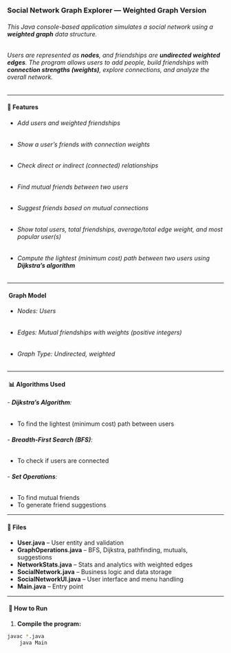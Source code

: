### **Social Network Graph Explorer — Weighted Graph Version**

###### This Java console-based application simulates a social network using a **weighted graph** data structure.

###### Users are represented as **nodes**, and friendships are **undirected weighted edges**. The program allows users to add people, build friendships with **connection strengths (weights)**, explore connections, and analyze the overall network.

---

#### 🔧 Features

* ###### Add users and weighted friendships
* ###### Show a user’s friends with connection weights
* ###### Check direct or indirect (connected) relationships
* ###### Find mutual friends between two users
* ###### Suggest friends based on mutual connections
* ###### Show total users, total friendships, average/total edge weight, and most popular user(s)
* ###### Compute the lightest (minimum cost) path between two users using **Dijkstra’s algorithm**

---

#### &nbsp;Graph Model

* ###### Nodes: Users
* ###### Edges: Mutual friendships with weights (positive integers)
* ###### Graph Type: Undirected, weighted

---

#### &nbsp;📊 Algorithms Used

###### - **Dijkstra’s Algorithm**:
- To find the lightest (minimum cost) path between users

###### - **Breadth-First Search (BFS)**:
- To check if users are connected

###### - **Set Operations**:
- To find mutual friends
- To generate friend suggestions

---

#### 📁 Files

- **User.java** – User entity and validation
- **GraphOperations.java** – BFS, Dijkstra, pathfinding, mutuals, suggestions
- **NetworkStats.java** – Stats and analytics with weighted edges
- **SocialNetwork.java** – Business logic and data storage
- **SocialNetworkUI.java** – User interface and menu handling
- **Main.java** – Entry point

---


#### &nbsp;🚀 How to Run 

1. **Compile the program:**
```bash
javac *.java
    java Main
